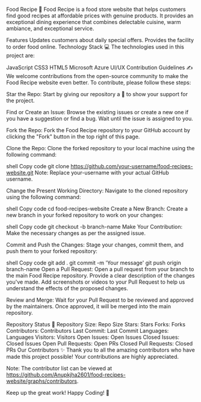 Food Recipe 🎍
Food Recipe is a food store website that helps customers find good recipes at affordable prices with genuine products. It provides an exceptional dining experience that combines delectable cuisine, warm ambiance, and exceptional service.

Features
Updates customers about daily special offers.
Provides the facility to order food online.
Technology Stack 💻
The technologies used in this project are:

JavaScript
CSS3
HTML5
Microsoft Azure
UI/UX
Contribution Guidelines ✍️
We welcome contributions from the open-source community to make the Food Recipe website even better. To contribute, please follow these steps:

Star the Repo: Start by giving our repository a 🌟 to show your support for the project.

Find or Create an Issue: Browse the existing issues or create a new one if you have a suggestion or find a bug. Wait until the issue is assigned to you.

Fork the Repo: Fork the Food Recipe repository to your GitHub account by clicking the "Fork" button in the top right of this page.

Clone the Repo: Clone the forked repository to your local machine using the following command:

shell
Copy code
git clone https://github.com/your-username/food-recipes-website.git
Note: Replace your-username with your actual GitHub username.

Change the Present Working Directory: Navigate to the cloned repository using the following command:

shell
Copy code
cd food-recipes-website
Create a New Branch: Create a new branch in your forked repository to work on your changes:

shell
Copy code
git checkout -b branch-name
Make Your Contribution: Make the necessary changes as per the assigned issue.

Commit and Push the Changes: Stage your changes, commit them, and push them to your forked repository:

shell
Copy code
git add .
git commit -m 'Your message'
git push origin branch-name
Open a Pull Request: Open a pull request from your branch to the main Food Recipe repository. Provide a clear description of the changes you've made. Add screenshots or videos to your Pull Request to help us understand the effects of the proposed changes.

Review and Merge: Wait for your Pull Request to be reviewed and approved by the maintainers. Once approved, it will be merged into the main repository.

Repository Status 🌟
Repository Size: Repo Size
Stars: Stars
Forks: Forks
Contributors: Contributors
Last Commit: Last Commit
Languages: Languages
Visitors: Visitors
Open Issues: Open Issues
Closed Issues: Closed Issues
Open Pull Requests: Open PRs
Closed Pull Requests: Closed PRs
Our Contributors ✨
Thank you to all the amazing contributors who have made this project possible! Your contributions are highly appreciated.

Note: The contributor list can be viewed at https://github.com/Anupkjha2601/food-recipes-website/graphs/contributors.

Keep up the great work! Happy Coding! 🤍

